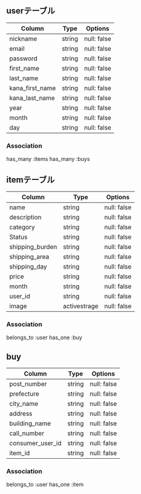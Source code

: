 ## userテーブル

|Column            |Type    |Options      |
|------------------|--------|-------------|
| nickname         | string | null: false |
| email            | string | null: false |
| password         | string | null: false |
| first_name       | string | null: false |
| last_name        | string | null: false |
| kana_first_name  | string | null: false |
| kana_last_name   | string | null: false |
| year             | string | null: false |
| month            | string | null: false |
| day              | string | null: false |


### Association
has_many :items
has_many :buys


##  itemテーブル

|Column            |Type         |Options      |
|------------------|-------------|-------------|
| name             | string      | null: false |
| description      | string      | null: false |
| category         | string      | null: false |
| Status           | string      | null: false |
| shipping_burden  | string      | null: false |
| shipping_area    | string      | null: false |
| shipping_day     | string      | null: false |
| price            | string      | null: false |
| month            | string      | null: false |
| user_id          | string      | null: false |
| image            | activestrage| null: false |


### Association
belongs_to :user
has_one :buy

## buy

|Column            |Type         |Options      |
|------------------|-------------|-------------|
| post_number      | string      | null: false |
| prefecture       | string      | null: false |
| city_name        | string      | null: false |
| address          | string      | null: false |
| building_name    | string      | null: false |
| call_number      | string      | null: false |
| consumer_user_id | string      | null: false |
| item_id          | string      | null: false |


### Association
belongs_to :user
has_one :item
